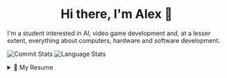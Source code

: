 <h1 align="center">Hi there, I'm Alex 👋</h1>

<!-- future portfolio here -->

I'm a student interested in AI, video game development and, at a lesser extent, everything about computers, hardware and software development.

<p>
  <img src="https://github-readme-stats.vercel.app/api?username=alk222&theme=dracula&include_all_commits=true&count_private=true&hide_title=true" alt="Commit Stats"/>
  <img src="https://github-readme-stats.vercel.app/api/top-langs/?username=alk222&theme=dracula&layout=compact" alt="Language Stats" />
</p>


<!-- [![GitHub Streak](https://streak-stats.demolab.com?user=ALK222&theme=dracula&date_format=j%20M%5B%20Y%5D)](https://git.io/streak-stats) -->
<details>
  <summary>📃 My Resume</summary>

## Education

- 📖 **Computer Engineering**\
  🧭 **Universidad Complutense de Madrid** - Madrid, Spain

## Experience

Yeah this looks kind of empty.

## Skills

<!-- Icons: https://github.com/tandpfun/skill-icons -->
<p align="center"> <b>Programming languages(and other "programming" stuff) </b></p>

<p align="center">
  <a href="https://skillicons.dev">
    <img src="https://skillicons.dev/icons?i=c,cpp,haskell,java,latex,py,ruby&perline=4" />
  </a>
</p>

<p align="center"> <b>Tools </b></p>

<p align="center">
  <a href="https://skillicons.dev">
    <img src="https://skillicons.dev/icons?i=eclipse,git,github,idea,spring,visualstudio,vscode&perline=4" />
  </a>
</p>

<p align="center"> <b>Databasess</b></p>
<!-- Badges: https://github.com/alexandresanlim/Badges4-README.md-Profile -->
<p align="center">
  <img src="https://img.shields.io/badge/MariaDB-003545?style=for-the-badge&logo=mariadb&logoColor=white" />
  <img src="https://img.shields.io/badge/MongoDB-4EA94B?style=for-the-badge&logo=mongodb&logoColor=white" />
  <img src="https://img.shields.io/badge/Oracle-F80000?style=for-the-badge&logo=Oracle&logoColor=white" />
</p>

<p align="center"> <b>Operating systems</b></p>
<!-- Badges: https://github.com/alexandresanlim/Badges4-README.md-Profile -->
<p align="center">
  <img src="https://img.shields.io/badge/Arch_Linux-1793D1?style=for-the-badge&logo=arch-linux&logoColor=white" />
  <img src="https://img.shields.io/badge/Windows-0078D6?style=for-the-badge&logo=windows&logoColor=white" />
  <img src="https://img.shields.io/badge/Pop!_OS-48B9C7?style=for-the-badge&logo=Pop!_OS&logoColor=white" />
</p>

</details>
